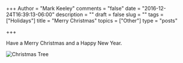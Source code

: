 +++
Author = "Mark Keeley"
comments = "false"
date = "2016-12-24T16:39:13-06:00"
description = ""
draft = false
slug = ""
tags = ["Holidays"]
title = "Merry Christmas"
topics = ["Other"]
type = "posts"

+++

Have a Merry Christmas and a Happy New Year.

![Christmas Tree](/media/christmastree.jpg "Behold the palm tree Christmas tree")
<!--more-->
